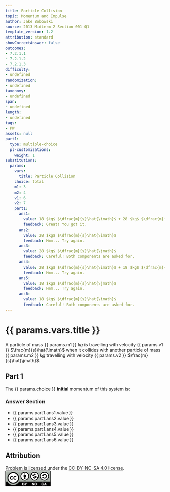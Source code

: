 ```yaml
---
title: Particle Collision
topic: Momentum and Impulse
author: Jake Bobowski
source: 2013 Midterm 2 Section 001 Q1
template_version: 1.2
attribution: standard
showCorrectAnswer: false
outcomes:
- 7.2.1.1
- 7.2.1.2
- 7.2.1.3
difficulty:
- undefined
randomization:
- undefined
taxonomy:
- undefined
span:
- undefined
length:
- undefined
tags:
- PW
assets: null
part1:
  type: multiple-choice
  pl-customizations:
    weight: 1
substitutions:
  params:
    vars:
      title: Particle Collision
    choice: total
    m1: 3
    m2: 4
    v1: 6
    v2: 7
    part1:
      ans1:
        value: 18 $kg$ $\dfrac{m}{s}\hat{\imath}$ + 28 $kg$ $\dfrac{m}{s}\hat{\jmath}$
        feedback: Great! You got it.
      ans2:
        value: 28 $kg$ $\dfrac{m}{s}\hat{\imath}$
        feedback: Hmm... Try again.
      ans3:
        value: 28 $kg$ $\dfrac{m}{s}\hat{\jmath}$
        feedback: Careful! Both components are asked for.
      ans4:
        value: 28 $kg$ $\dfrac{m}{s}\hat{\imath}$ + 18 $kg$ $\dfrac{m}{s}\hat{\jmath}$
        feedback: Hmm... Try again.
      ans5:
        value: 18 $kg$ $\dfrac{m}{s}\hat{\jmath}$
        feedback: Hmm... Try again.
      ans6:
        value: 18 $kg$ $\dfrac{m}{s}\hat{\imath}$
        feedback: Careful! Both components are asked for.
---
```

# {{ params.vars.title }}
A particle of mass {{ params.m1 }} $kg$ is travelling with velocity {{ params.v1 }} $\frac{m}{s}\hat{\imath}$ when it collides with another particle of mass {{ params.m2 }} $kg$ travelling with velocity {{ params.v2 }} $\frac{m}{s}\hat{\jmath}$.

## Part 1

The {{ params.choice }} **initial** momentum of this system is:

### Answer Section

- {{ params.part1.ans1.value }}
- {{ params.part1.ans2.value }}
- {{ params.part1.ans3.value }}
- {{ params.part1.ans4.value }}
- {{ params.part1.ans5.value }}
- {{ params.part1.ans6.value }}

## Attribution

Problem is licensed under the [CC-BY-NC-SA 4.0 license](https://creativecommons.org/licenses/by-nc-sa/4.0/).<br> ![The Creative Commons 4.0 license requiring attribution-BY, non-commercial-NC, and share-alike-SA license.](https://raw.githubusercontent.com/firasm/bits/master/by-nc-sa.png)